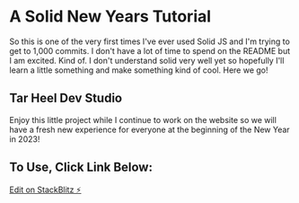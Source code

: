 # A Solid New Years Tutorial

So this is one of the very first times I've ever used Solid JS and I'm trying to get to 1,000 commits. I don't have a lot of time to spend on the README but I am excited. Kind of. I don't understand solid very well yet so hopefully I'll learn a little something and make something kind of cool. Here we go!

## Tar Heel Dev Studio

Enjoy this little project while I continue to work on the website so we will have a fresh new experience for everyone at the beginning of the New Year in 2023!

## To Use, Click Link Below:

[Edit on StackBlitz ⚡️](https://stackblitz.com/edit/github-dwvwg6)